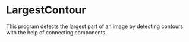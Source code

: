 # LargestContour
This program detects the largest part of an image by detecting contours with the help of connecting components.
